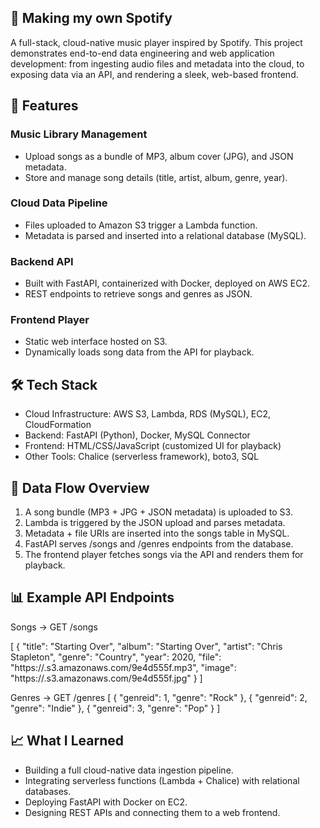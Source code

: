 ## 🎵 Making my own Spotify

A full-stack, cloud-native music player inspired by Spotify. This project demonstrates end-to-end data engineering and web application development: from ingesting audio files and metadata into the cloud, to exposing data via an API, and rendering a sleek, web-based frontend.

## 🚀 Features

### Music Library Management

 - Upload songs as a bundle of MP3, album cover (JPG), and JSON metadata.
 - Store and manage song details (title, artist, album, genre, year).

### Cloud Data Pipeline
  - Files uploaded to Amazon S3 trigger a Lambda function.
  - Metadata is parsed and inserted into a relational database (MySQL).

### Backend API
  - Built with FastAPI, containerized with Docker, deployed on AWS EC2.
  - REST endpoints to retrieve songs and genres as JSON.

### Frontend Player
  - Static web interface hosted on S3.
  - Dynamically loads song data from the API for playback.

## 🛠️ Tech Stack
  - Cloud Infrastructure: AWS S3, Lambda, RDS (MySQL), EC2, CloudFormation
  - Backend: FastAPI (Python), Docker, MySQL Connector
  - Frontend: HTML/CSS/JavaScript (customized UI for playback)
  - Other Tools: Chalice (serverless framework), boto3, SQL

## 🔄 Data Flow Overview
  1. A song bundle (MP3 + JPG + JSON metadata) is uploaded to S3.
  2. Lambda is triggered by the JSON upload and parses metadata.
  3. Metadata + file URIs are inserted into the songs table in MySQL.
  4. FastAPI serves /songs and /genres endpoints from the database.
  5. The frontend player fetches songs via the API and renders them for playback.


## 📊 Example API Endpoints

Songs → GET /songs

[
  {
    "title": "Starting Over",
    "album": "Starting Over",
    "artist": "Chris Stapleton",
    "genre": "Country",
    "year": 2020,
    "file": "https://<bucket>.s3.amazonaws.com/9e4d555f.mp3",
    "image": "https://<bucket>.s3.amazonaws.com/9e4d555f.jpg"
  }
]

Genres → GET /genres
[
  { "genreid": 1, "genre": "Rock" },
  { "genreid": 2, "genre": "Indie" },
  { "genreid": 3, "genre": "Pop" }
]

## 📈 What I Learned
  - Building a full cloud-native data ingestion pipeline.
  - Integrating serverless functions (Lambda + Chalice) with relational databases.
  - Deploying FastAPI with Docker on EC2.
  - Designing REST APIs and connecting them to a web frontend.
